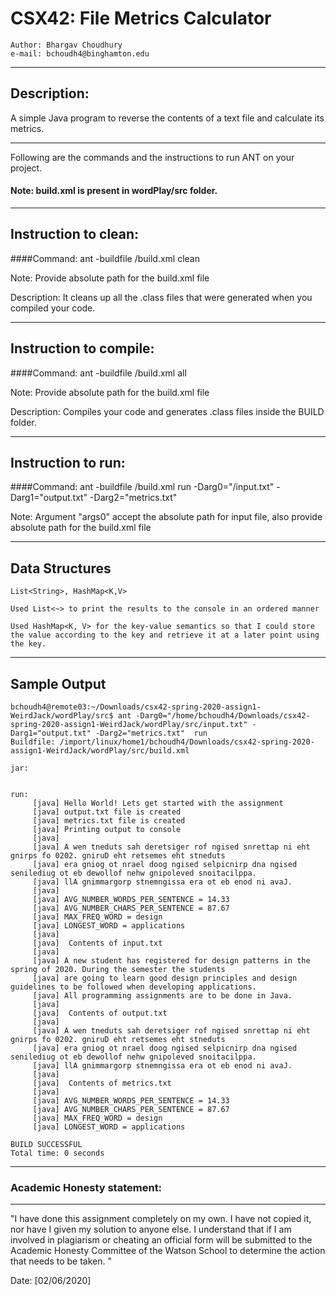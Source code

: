 # CSX42: File Metrics Calculator

```
Author: Bhargav Choudhury
e-mail: bchoudh4@binghamton.edu
```

-----------------------------------------------------------------------
## Description: 

A simple Java program to reverse the contents of a text file and calculate its metrics.

-----------------------------------------------------------------------


Following are the commands and the instructions to run ANT on your project.
#### Note: build.xml is present in wordPlay/src folder.

-----------------------------------------------------------------------
## Instruction to clean:

####Command: ant -buildfile <absolute-path>/build.xml clean
  
Note: Provide absolute path for the build.xml file

Description: It cleans up all the .class files that were generated when you
compiled your code.

-----------------------------------------------------------------------
## Instruction to compile:

####Command: ant -buildfile <absolute-path>/build.xml all

Note: Provide absolute path for the build.xml file

Description: Compiles your code and generates .class files inside the BUILD folder.

-----------------------------------------------------------------------
## Instruction to run:

####Command: ant -buildfile <absolute-path>/build.xml run -Darg0="<absolute-path>/input.txt" -Darg1="output.txt" -Darg2="metrics.txt"

Note: Argument "args0" accept the absolute path for input file, also provide absolute path for the build.xml file


-----------------------------------------------------------------------

## Data Structures

```
List<String>, HashMap<K,V>

Used List<~> to print the results to the console in an ordered manner

Used HashMap<K, V> for the key-value semantics so that I could store the value according to the key and retrieve it at a later point using the key.

```

-----------------------------------------------------------------------
## Sample Output

```
bchoudh4@remote03:~/Downloads/csx42-spring-2020-assign1-WeirdJack/wordPlay/src$ ant -Darg0="/home/bchoudh4/Downloads/csx42-spring-2020-assign1-WeirdJack/wordPlay/src/input.txt" -Darg1="output.txt" -Darg2="metrics.txt"  run
Buildfile: /import/linux/home1/bchoudh4/Downloads/csx42-spring-2020-assign1-WeirdJack/wordPlay/src/build.xml

jar:


run:
     [java] Hello World! Lets get started with the assignment
     [java] output.txt file is created
     [java] metrics.txt file is created
     [java] Printing output to console
     [java]
     [java] A wen tneduts sah deretsiger rof ngised snrettap ni eht gnirps fo 0202. gniruD eht retsemes eht stneduts
     [java] era gniog ot nrael doog ngised selpicnirp dna ngised senilediug ot eb dewollof nehw gnipoleved snoitacilppa.
     [java] llA gnimmargorp stnemngissa era ot eb enod ni avaJ.
     [java]
     [java] AVG_NUMBER_WORDS_PER_SENTENCE = 14.33
     [java] AVG_NUMBER_CHARS_PER_SENTENCE = 87.67
     [java] MAX_FREQ_WORD = design
     [java] LONGEST_WORD = applications
     [java]
     [java]  Contents of input.txt
     [java]
     [java] A new student has registered for design patterns in the spring of 2020. During the semester the students
     [java] are going to learn good design principles and design guidelines to be followed when developing applications.
     [java] All programming assignments are to be done in Java.
     [java]
     [java]  Contents of output.txt
     [java]
     [java] A wen tneduts sah deretsiger rof ngised snrettap ni eht gnirps fo 0202. gniruD eht retsemes eht stneduts
     [java] era gniog ot nrael doog ngised selpicnirp dna ngised senilediug ot eb dewollof nehw gnipoleved snoitacilppa.
     [java] llA gnimmargorp stnemngissa era ot eb enod ni avaJ.
     [java]
     [java]  Contents of metrics.txt
     [java]
     [java] AVG_NUMBER_WORDS_PER_SENTENCE = 14.33
     [java] AVG_NUMBER_CHARS_PER_SENTENCE = 87.67
     [java] MAX_FREQ_WORD = design
     [java] LONGEST_WORD = applications

BUILD SUCCESSFUL
Total time: 0 seconds

```

-----------------------------------------------------------------------
### Academic Honesty statement:
-----------------------------------------------------------------------

"I have done this assignment completely on my own. I have not copied
it, nor have I given my solution to anyone else. I understand that if
I am involved in plagiarism or cheating an official form will be
submitted to the Academic Honesty Committee of the Watson School to
determine the action that needs to be taken. "

Date: [02/06/2020]


